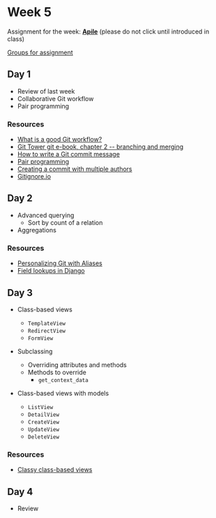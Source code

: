 # Week 5

Assignment for the week: [**Apile**](https://classroom.github.com/classrooms/47423278-momentum-cohort-4-feb-2019/group-assignments/w6-apile) (please do not click until introduced in class)

[Groups for assignment](group-project-1-groups.md)

## Day 1

- Review of last week
- Collaborative Git workflow
- Pair programming

### Resources

- [What is a good Git workflow?](https://help.github.com/articles/what-is-a-good-git-workflow/)
- [Git Tower git e-book, chapter 2 -- branching and merging](https://www.git-tower.com/learn/git/ebook/en/command-line/branching-merging/branching-can-change-your-life#start)
- [How to write a Git commit message](https://chris.beams.io/posts/git-commit/)
- [Pair programming](pair-programming.md)
- [Creating a commit with multiple authors](https://help.github.com/articles/creating-a-commit-with-multiple-authors/)
- [Gitignore.io](https://gitignore.io/)

## Day 2

- Advanced querying
  - Sort by count of a relation
- Aggregations

### Resources

- [Personalizing Git with Aliases](https://alistapart.com/blog/post/personalizing-git-with-aliases)
- [Field lookups in Django](https://docs.djangoproject.com/en/2.1/ref/models/querysets/#id4)

## Day 3

- Class-based views

  - `TemplateView`
  - `RedirectView`
  - `FormView`

- Subclassing

  - Overriding attributes and methods
  - Methods to override
    - `get_context_data`

- Class-based views with models
  - `ListView`
  - `DetailView`
  - `CreateView`
  - `UpdateView`
  - `DeleteView`

### Resources

- [Classy class-based views](http://ccbv.co.uk/)

## Day 4

- Review
